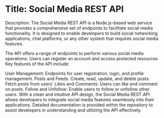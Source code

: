 <h1>Title: Social Media REST API</h1>

Description:
The Social Media REST API is a Node.js-based web service that provides a comprehensive set of endpoints to facilitate social 
media functionality. It is designed to enable developers to build social networking applications, chat platforms, 
or any other system that requires social media features.


The API offers a range of endpoints to perform various social media operations. Users can register an account and access protected resources. Key features of the API include:

User Management: Endpoints for user registration, login, and profile management.
Posts and Feeds: Create, read, update, and delete posts. Fetch posts from users'
Likes and Comments: Users can like and comment on posts.
Follow and Unfollow: Enable users to follow or unfollow other users.
With a clean and intuitive API design, the Social Media REST API allows developers to integrate social media features seamlessly into their applications. Detailed documentation is provided within the repository to assist developers in understanding and utilizing the API effectively.
